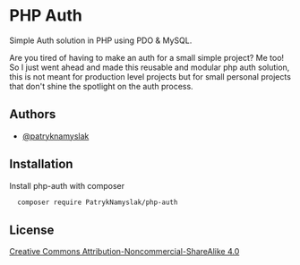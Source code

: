 
# PHP Auth

Simple Auth solution in PHP using PDO & MySQL.

Are you tired of having to make an auth for a small simple project? Me too! So I just went ahead and made this reusable and modular php auth solution, this is not meant for production level projects but for small personal projects that don't shine the spotlight on the auth process.


## Authors

- [@patryknamyslak](https://www.github.com/patryknamyslak)


## Installation

Install php-auth with composer

```bash
  composer require PatrykNamyslak/php-auth
```
    
## License

[Creative Commons Attribution-Noncommercial-ShareAlike 4.0](https://creativecommons.org/licenses/by/4.0/)

